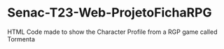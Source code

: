 # Senac-T23-Web-ProjetoFichaRPG
HTML Code made to show the Character Profile from a RGP game called Tormenta
